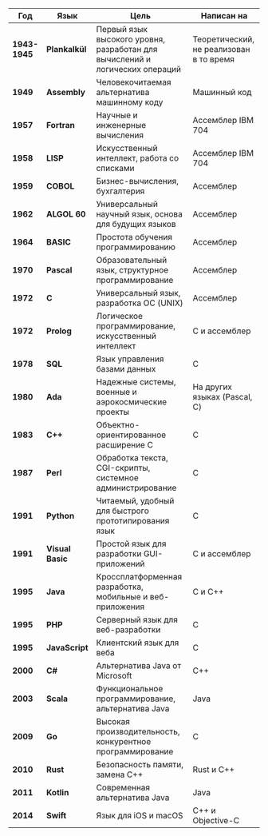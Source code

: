 
|Год|Язык|Цель|Написан на|
|---|---|---|---|
|**1943-1945**|**Plankalkül**|Первый язык высокого уровня, разработан для вычислений и логических операций|Теоретический, не реализован в то время|
|**1949**|**Assembly**|Человекочитаемая альтернатива машинному коду|Машинный код|
|**1957**|**Fortran**|Научные и инженерные вычисления|Ассемблер IBM 704|
|**1958**|**LISP**|Искусственный интеллект, работа со списками|Ассемблер IBM 704|
|**1959**|**COBOL**|Бизнес-вычисления, бухгалтерия|Ассемблер|
|**1962**|**ALGOL 60**|Универсальный научный язык, основа для будущих языков|Ассемблер|
|**1964**|**BASIC**|Простота обучения программированию|Ассемблер|
|**1970**|**Pascal**|Образовательный язык, структурное программирование|Ассемблер|
|**1972**|**C**|Универсальный язык, разработка ОС (UNIX)|Ассемблер|
|**1972**|**Prolog**|Логическое программирование, искусственный интеллект|C и ассемблер|
|**1978**|**SQL**|Язык управления базами данных|C|
|**1980**|**Ada**|Надежные системы, военные и аэрокосмические проекты|На других языках (Pascal, C)|
|**1983**|**C++**|Объектно-ориентированное расширение C|C|
|**1987**|**Perl**|Обработка текста, CGI-скрипты, системное администрирование|C|
|**1991**|**Python**|Читаемый, удобный для быстрого прототипирования язык|C|
|**1991**|**Visual Basic**|Простой язык для разработки GUI-приложений|C и ассемблер|
|**1995**|**Java**|Кроссплатформенная разработка, мобильные и веб-приложения|C и C++|
|**1995**|**PHP**|Серверный язык для веб-разработки|C|
|**1995**|**JavaScript**|Клиентский язык для веба|C|
|**2000**|**C#**|Альтернатива Java от Microsoft|C++|
|**2003**|**Scala**|Функциональное программирование, альтернатива Java|Java|
|**2009**|**Go**|Высокая производительность, конкурентное программирование|C|
|**2010**|**Rust**|Безопасность памяти, замена C++|Rust и C++|
|**2011**|**Kotlin**|Современная альтернатива Java|Java|
|**2014**|**Swift**|Язык для iOS и macOS|C++ и Objective-C|
